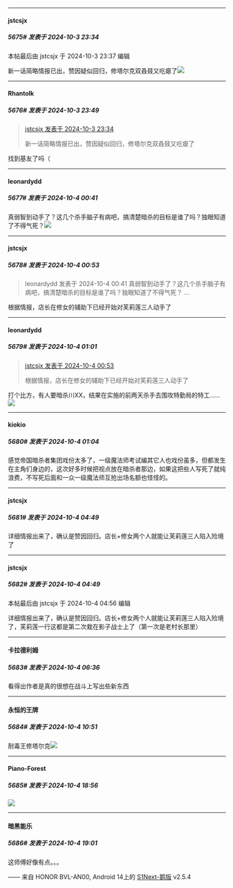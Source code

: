 ﻿
*****

####  jstcsjx  
##### 5675#       发表于 2024-10-3 23:34

 本帖最后由 jstcsjx 于 2024-10-3 23:37 编辑 

新一话简略情报已出，赞因疑似回归，修塔尔克双叒叕又吃瘪了<img src="https://static.saraba1st.com/image/smiley/face2017/067.png" referrerpolicy="no-referrer"> 


*****

####  Rhantolk  
##### 5676#       发表于 2024-10-3 23:49

<blockquote><a href="httphttps://bbs.saraba1st.com/2b/forum.php?mod=redirect&amp;goto=findpost&amp;pid=66370301&amp;ptid=1938312" target="_blank">jstcsjx 发表于 2024-10-3 23:34</a>

新一话简略情报已出，赞因疑似回归，修塔尔克双叒叕又吃瘪了</blockquote>
找到基友了吗（


*****

####  leonardydd  
##### 5677#       发表于 2024-10-4 00:41

真弱智到动手了？这几个杀手脑子有病吧，搞清楚暗杀的目标是谁了吗？独眼知道了不得气死？<img src="https://static.saraba1st.com/image/smiley/face2017/245.png" referrerpolicy="no-referrer">


*****

####  jstcsjx  
##### 5678#       发表于 2024-10-4 00:53

<blockquote>leonardydd 发表于 2024-10-4 00:41
真弱智到动手了？这几个杀手脑子有病吧，搞清楚暗杀的目标是谁了吗？独眼知道了不得气死？ ...</blockquote>
根据情报，店长在修女的辅助下已经开始对芙莉莲三人动手了


*****

####  leonardydd  
##### 5679#       发表于 2024-10-4 01:01

<blockquote><a href="httphttps://bbs.saraba1st.com/2b/forum.php?mod=redirect&amp;goto=findpost&amp;pid=66370757&amp;ptid=1938312" target="_blank">jstcsjx 发表于 2024-10-4 00:53</a>

根据情报，店长在修女的辅助下已经开始对芙莉莲三人动手了</blockquote>
打个比方，有人要暗杀川XX，结果在实施的前两天杀手去围攻特勤局的特工……<img src="https://static.saraba1st.com/image/smiley/face2017/245.png" referrerpolicy="no-referrer">


*****

####  kiokio  
##### 5680#       发表于 2024-10-4 01:04

感觉帝国暗杀者集团戏份太多了，一级魔法师考试编其它人也戏份虽多，但都发生在主角们身边的，这次好多时候把视点放在暗杀者那边，如果这把些人写死了就纯浪费，不写死后面和一众一级魔法师互抢出场名额也怪怪的。


*****

####  jstcsjx  
##### 5681#       发表于 2024-10-4 04:49

详细情报出来了，确认是赞因回归。店长+修女两个人就能让芙莉莲三人陷入险境了


*****

####  jstcsjx  
##### 5682#       发表于 2024-10-4 04:49

 本帖最后由 jstcsjx 于 2024-10-4 04:56 编辑 

详细情报出来了，确认是赞因回归。店长+修女两个人就能让芙莉莲三人陷入险境了，芙莉莲一行这都是第二次栽在影子战士上了（第一次是老村长那里）

*****

####  卡拉德利姆  
##### 5683#       发表于 2024-10-4 06:36

看得出作者是真的很想在战斗上写出些新东西


*****

####  永恒的王牌  
##### 5684#       发表于 2024-10-4 10:51

耐毒王修塔尔克<img src="https://static.saraba1st.com/image/smiley/face2017/068.png" referrerpolicy="no-referrer">


*****

####  Piano-Forest  
##### 5685#       发表于 2024-10-4 18:56

<img src="https://p.sda1.dev/19/dc79d8d2cef014063dbd193717d8380c/007Y6C0Fgy1huaitb8ek2j312w1jv1kx.jpg" referrerpolicy="no-referrer">


*****

####  暗黑能乐  
##### 5686#       发表于 2024-10-4 19:01

这师傅好像有点。。。

—— 来自 HONOR BVL-AN00, Android 14上的 [S1Next-鹅版](https://github.com/ykrank/S1-Next/releases) v2.5.4

